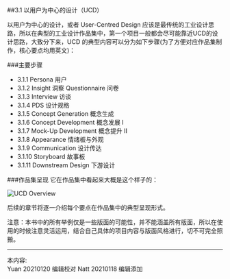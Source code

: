 ##3.1 以用户为中心的设计（UCD）

以用户为中心的设计，或者 User-Centred Design 应该是最传统的工业设计思路，所以在典型的工业设计作品集中，第一个项目一般都会尽可能靠近UCD的设计思路，大致分下来，UCD 的典型内容可以分为如下步骤(为了方便对应作品集制作，核心要点均用英文)：  



###主要步骤
* 3.1.1 Persona 用户
* 3.1.2 Insight 洞察 Questionnaire 问卷
* 3.1.3 Interview 访谈
* 3.1.4 PDS 设计规格
* 3.1.5 Concept Generation 概念生成
* 3.1.6 Concept Development 概念发展 I
* 3.1.7 Mock-Up Development 概念提升 II
* 3.1.8 Appearance 情绪板与外观
* 3.1.9 Communication 设计传达
* 3.1.10 Storyboard 故事板
* 3.1.11 Downstream Design 下游设计  

###作品集呈现
它在作品集中看起来大概是这个样子的：  

![UCD Overview](http://kitpic.makebi.net/2021/ucd_overall.jpg)


后续的章节将逐一介绍每个要点在作品集中的典型呈现形式。


注意：本书中的所有举例仅是一些版面的可能性，并不能涵盖所有版面，所以在使用的时候注意灵活运用，结合自己具体的项目内容与版面风格进行，切不可完全照搬。



---
本内容:  
Yuan 20210120 编辑校对
Natt 20210118 编辑添加
